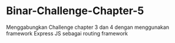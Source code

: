 # Binar-Challenge-Chapter-5
Menggabungkan Challenge chapter 3 dan 4 dengan menggunakan framework Express JS sebagai routing framework
